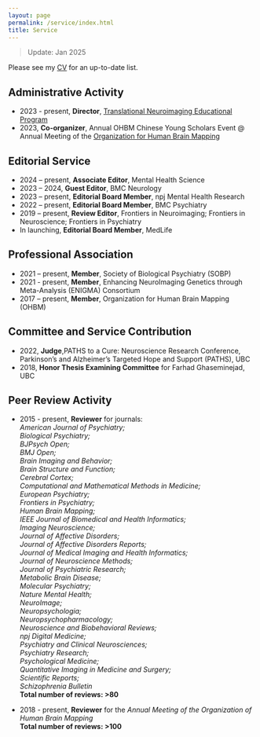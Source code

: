 ```yaml
---
layout: page
permalink: /service/index.html
title: Service
---
```

> Update: Jan 2025

Please see my [CV](https://drive.google.com/file/d/10FFTr2lbn81pHSaw2r7xNfhODr1nfW_1/view) for an up-to-date list.

## Administrative Activity
- 2023 - present, **Director**, [Translational Neuroimaging Educational Program](https://www.translational-neuro.org)
- 2023, **Co-organizer**, Annual OHBM Chinese Young Scholars Event @ Annual Meeting of the [Organization for Human Brain Mapping](https://www.humanbrainmapping.org/i4a/pages/index.cfm?pageid=1)

## Editorial Service
- 2024 – present, **Associate Editor**, Mental Health Science
- 2023 – 2024, **Guest Editor**, BMC Neurology
- 2023 – present, **Editorial Board Member**, npj Mental Health Research
- 2022 – present, **Editorial Board Member**, BMC Psychiatry
- 2019 – present, **Review Editor**, Frontiers in Neuroimaging; Frontiers in Neuroscience; Frontiers in Psychiatry
- In launching, **Editorial Board Member**, MedLife

## Professional Association
- 2021 – present, **Member**, Society of Biological Psychiatry (SOBP)
- 2021 - present, **Member**, Enhancing NeuroImaging Genetics through Meta-Analysis (ENIGMA) Consortium
- 2017 – present, **Member**, Organization for Human Brain Mapping (OHBM)

## Committee and Service Contribution
- 2022, **Judge**,PATHS to a Cure: Neuroscience Research Conference, Parkinson’s and Alzheimer’s Targeted Hope and Support (PATHS), UBC
- 2018, **Honor Thesis Examining Committee** for Farhad Ghaseminejad, UBC 

## Peer Review Activity
- 2015 - present, **Reviewer** for journals:<br>
  <i>American Journal of Psychiatry;<br>
  Biological Psychiatry;<br>
  BJPsych Open;<br>
  BMJ Open;<br>
  Brain Imaging and Behavior;<br>
  Brain Structure and Function;<br>
  Cerebral Cortex;<br>
  Computational and Mathematical Methods in Medicine;<br>
  European Psychiatry;<br>
  Frontiers in Psychiatry;<br>
  Human Brain Mapping;<br>
  IEEE Journal of Biomedical and Health Informatics;<br>
  Imaging Neuroscience;<br>
  Journal of Affective Disorders;<br>
  Journal of Affective Disorders Reports;<br>
  Journal of Medical Imaging and Health Informatics;<br>
  Journal of Neuroscience Methods;<br>
  Journal of Psychiatric Research;<br>
  Metabolic Brain Disease;<br>
  Molecular Psychiatry;<br>
  Nature Mental Health;<br>
  NeuroImage;<br>
  Neuropsychologia;<br>
  Neuropsychopharmacology;<br>
  Neuroscience and Biobehavioral Reviews;<br>
  npj Digital Medicine;<br>
  Psychiatry and Clinical Neurosciences;<br>
  Psychiatry Research;<br>
  Psychological Medicine;<br>
  Quantitative Imaging in Medicine and Surgery;<br>
  Scientific Reports;<br>
  Schizophrenia Bulletin</i><br>
  **Total number of reviews: >80**
  
- 2018 - present, **Reviewer** for the <i>Annual Meeting of the Organization of Human Brain Mapping</i><br>
  **Total number of reviews: >100**

<br>


